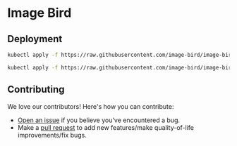 # Image Bird

## Deployment

```bash
kubectl apply -f https://raw.githubusercontent.com/image-bird/image-bird/main/image-bird.yaml

kubectl apply -f https://raw.githubusercontent.com/image-bird/image-bird/main/image-bird-ingress.yaml
```

## Contributing

We love our contributors! Here's how you can contribute:

- [Open an issue](https://github.com/image-bird/image-bird/issues) if you believe you've encountered a bug.
- Make a [pull request](https://github.com/image-bird/image-bird/pull) to add new features/make quality-of-life improvements/fix bugs.
